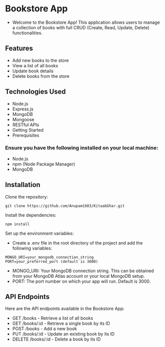 # Bookstore App
- Welcome to the Bookstore App! This application allows users to manage a collection of books with full CRUD (Create, Read, Update, Delete) functionalities.

## Features
- Add new books to the store
- View a list of all books
- Update book details
- Delete books from the store
## Technologies Used
- Node.js
- Express.js
- MongoDB
- Mongoose
- RESTful APIs
- Getting Started
- Prerequisites
### Ensure you have the following installed on your local machine:

- Node.js
- npm (Node Package Manager)
- MongoDB
## Installation

Clone the repository:
```
git clone https://github.com/Anupam1603/KitaabGhar.git
```

Install the dependencies:
```
npm install
```
Set up the environment variables:

- Create a .env file in the root directory of the project and add the following variables:
```
MONGO_URI=your_mongodb_connection_string
PORT=your_preferred_port (default is 3000)
```
- MONGO_URI: Your MongoDB connection string. This can be obtained from your MongoDB Atlas account or your local MongoDB setup.
- PORT: The port number on which your app will run. Default is 3000.
## API Endpoints
Here are the API endpoints available in the Bookstore App:

- GET /books - Retrieve a list of all books
- GET /books/:id - Retrieve a single book by its ID
- POST /books - Add a new book
- PUT /books/:id - Update an existing book by its ID
- DELETE /books/:id - Delete a book by its ID
